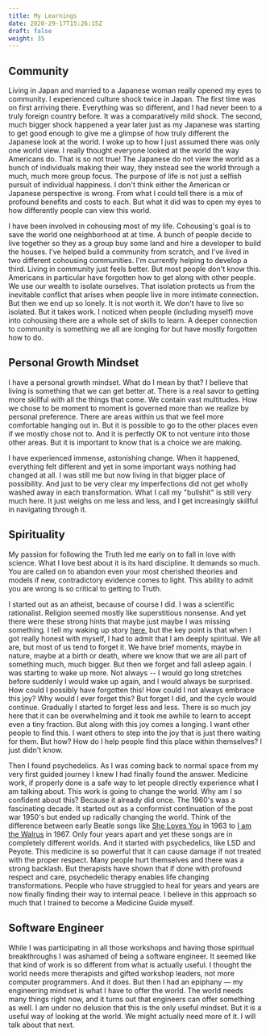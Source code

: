 ```yaml
---
title: My Learnings
date: 2020-29-17T15:26:15Z
draft: false
weight: 35
---
```

## Community

Living in Japan and married to a Japanese woman really opened my eyes to community. I experienced culture shock twice in Japan. The first time was on first arriving there. Everything was so different, and I had never been to a truly foreign country before. It was a comparatively mild shock. The second, much bigger shock happened a year later just as my Japanese was starting to get good enough to give me a glimpse of how truly different the Japanese look at the world. I woke up to how I just assumed there was only one world view. I really thought everyone looked at the world the way Americans do. That is so not true! The Japanese do not view the world as a bunch of individuals making their way, they instead see the world through a much, much more group focus. The purpose of life is not just a selfish pursuit of individual happiness. I don't think either the American or Japanese perspective is wrong. From what I could tell there is a mix of profound benefits and costs to each. But what it did was to open my eyes to how differently people can view this world.

I have been involved in cohousing most of my life. Cohousing's goal is to save the world one neighborhood at at time. A bunch of people decide to live together so they as a group buy some land and hire a developer to build the houses. I’ve helped build a community from scratch, and I’ve lived in two different cohousing communities. I'm currently helping to develop a third. Living in community just feels better. But most people don't know this. Americans in particular have forgotten how to get along with other people. We use our wealth to isolate ourselves. That isolation protects us from the inevitable conflict that arises when people live in more intimate connection. But then we end up so lonely. It is not worth it. We don't have to live so isolated. But it takes work. I noticed when people (including myself) move into cohousing there are a whole set of skills to learn. A deeper connection to community is something we all are longing for but have mostly forgotten how to do.

## Personal Growth Mindset

I have a personal growth mindset. What do I mean by that? I believe that living is something that we can get better at. There is a real savor to getting more skillful with all the things that come. We contain vast multitudes. How we chose to be moment to moment is governed more than we realize by personal preference. There are areas within us that we feel more comfortable hanging out in. But it is possible to go to the other places even if we mostly chose not to. And it is perfectly OK to not venture into those other areas. But it is important to know that is a choice we are making.

I have experienced immense, astonishing change. When it happened, everything felt different and yet in some important ways nothing had changed at all. I was still me but now living in that bigger place of possibility. And just to be very clear my imperfections did not get wholly washed away in each transformation. What I call my "bullshit" is still very much here. It just weighs on me less and less, and I get increasingly skillful in navigating through it.

## Spirituality

My passion for following the Truth led me early on to fall in love with science. What I love best about it is its hard discipline. It demands so much. You are called on to abandon even your most cherished theories and models if new, contradictory evidence comes to light. This ability to admit you are wrong is so critical to getting to Truth.

I started out as an atheist, because of course I did. I was a scientific rationalist. Religion seemed mostly like superstitious nonsense. And yet there were these strong hints that maybe just maybe I was missing something. I tell my waking up story [here][1], but the key point is that when I got really honest with myself, I had to admit that I am deeply spiritual. We all are, but most of us tend to forget it. We have brief moments, maybe in nature, maybe at a birth or death, where we know that we are all part of something much, much bigger. But then we forget and fall asleep again. I was starting to wake up more. Not always -- I would go long stretches before suddenly I would wake up again, and I would always be surprised. How could I possibly have forgotten this! How could I not always embrace this joy? Why would I ever forget this? But forget I did, and the cycle would continue. Gradually I started to forget less and less. There is so much joy here that it can be overwhelming and it took me awhile to learn to accept even a tiny fraction. But along with this joy comes a longing. I want other people to find this. I want others to step into the joy that is just there waiting for them. But how? How do I help people find this place within themselves? I just didn't know.

Then I found psychedelics. As I was coming back to normal space from my very first guided journey I knew I had finally found the answer. Medicine work, if properly done is a safe way to let people directly experience what I am talking about. This work is going to change the world. Why am I so confident about this? Because it already did once. The 1960's was a fascinating decade. It started out as a conformist continuation of the post war 1950's but ended up radically changing the world. Think of the difference between early Beatle songs like [She Loves You][2] in 1963 to [I am the Walrus][3] in 1967. Only four years apart and yet these songs are in completely different worlds. And it started with psychedelics, like LSD and Peyote. This medicine is so powerful that it can cause damage if not treated with the proper respect. Many people hurt themselves and there was a strong backlash. But therapists have shown that if done with profound respect and care, psychedelic therapy enables life changing transformations. People who have struggled to heal for years and years are now finally finding their way to internal peace. I believe in this approach so much that I trained to become a Medicine Guide myself.

## Software Engineer

While I was participating in all those workshops and having those spiritual breakthroughs I was ashamed of being a software engineer. It seemed like that kind of work is so different from what is actually useful. I thought the world needs more therapists and gifted workshop leaders, not more computer programmers. And it does. But then I had an epiphany — my engineering mindset is what I have to offer the world. The world needs many things right now, and it turns out that engineers can offer something as well. I am under no delusion that this is the only useful mindset. But it is a useful way of looking at the world. We might actually need more of it. I will talk about that next.

[1]:	/other/my-waking-up
[2]:	https://en.wikipedia.org/wiki/She_Loves_You
[3]:	https://en.wikipedia.org/wiki/I_Am_the_Walrus